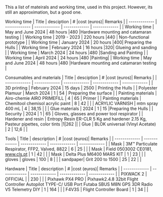 This a list of mateirals and working time, used in this project. However, its still an approximation, but a good one.

Working time
| Title  | desciption | #  |cost (euros)| Remarks |
| ------------- | ------------- | ------------- | ------------- | ------------- |
| Working time  | May and June 2024 | 48 hours  |480 |Hardware mounting and catamaran testing | 
| Working time  | 2019 - 2023 | 220 hours  |440 | Non-functional prototype |
| Working time  | January 2024 | 20 hours  |400| Preparing the Hulls | 
| Working time  | February 2024 | 16 hours  |320| Glueing and sanding |
| Working time  | March 2024 | 24 hours  |480 |Sanding and Painting |
| Working time  | April 2024 | 24 hours  |480 |Painting| 
| Working time  | May and June 2024 | 48 hours  |480 |Hardware mounting and catamaran testing | 


Consumables and materials
| Title  | desciption | #  |cost (euros)| Remarks |
| ------------- | ------------- | ------------- | ------------- | ------------- |
| 3D printing  | February 2024 | 15 days  | 2500 | Printing the Hulls | 
| Polyester Plamuur | March 2024 | 1  | 54 | Preparing the surface | 
| Painting materials  | Airo-chemie AIRO PRIMEFILL | 4  | 65 | Primer |
| Painting materials  | Chemitool chemisol acrylic paint | 8 | 42 |  |
| ACRYLIC VARNISH | mtm spray 400 mL | 4 | 38,15 | |
| Glue materials | 2024 | 1  | 15 |Preparing the Hulls |
| Security |  2024 | 1  | 65 | Gloves, glasses and power tool respirator |
| Hardener and resin | Entropy Resin ER-CLR 5 Kg and hardener 2.15 Kg, Pasteur pipettes, color tints |1|262 ||
| Glue | BLOK universal (Vinyl Acetate) | 2 | 12,6 | |


Tools
| Title  | description | #  |cost (euros)| Remarks |
| ------------- | ------------- | ------------- | ------------- | ------------- |
| Mask | 3M™ Particulate Respirator, FFP2, Valved, 8822 | 6 | 25 |  |
| Mask | Field 0503002 CE0181, www.cls.pt | 1 | 42 |  |
| Mask | Delta Plus M6400 MARS KIT | 1 | 23 |  |
| gloves | gloves | 100 | 8 | |
| sandpaper| Grit 200 to 1500 | 25 | 22 | |


Hardware
| Title  | description | #  |cost (euros)| Remarks |
| ------------- | ------------- | ------------- | ------------- | ------------- |
| PIXWACK 2 | OFFICIAL |  | 230 |  |
| Pixhawk PX4 PRO | Pixhawk2.4.8 32bit Flight Controller Autopilot TYPE-C/ USB Port Futaba SBUS M8N GPS 3DR Radio V5 Telemetry DIY | 1 | 164 |  |
| F4V3S | Flight Controller Board | 1 | 34 |  |




